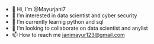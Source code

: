 - 👋 Hi, I’m @Mayurjani7
- 👀 I’m interested in data scientist and cyber security
- 🌱 I’m currently learnig python and sql
- 💞️ I’m looking to collaborate on data scientist and anylist 
- 📫 How to reach me janimayur123@gmail.com

<!---
Mayurjani7/Mayurjani7 is a ✨ special ✨ repository because its `README.md` (this file) appears on your GitHub profile.
You can click the Preview link to take a look at your changes.
--->
